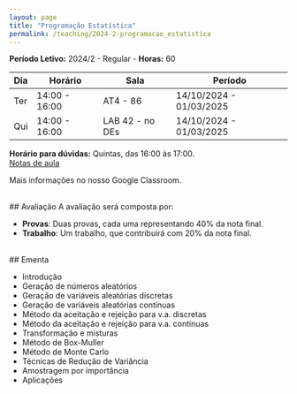 ```yaml
---
layout: page
title: "Programação Estatística"
permalink: /teaching/2024-2-programacao_estatistica
---
```


**Período Letivo:** 2024/2 - Regular - **Horas:** 60

| Dia | Horário       | Sala            | Período                 |
| --- | ------------- | --------------- | ----------------------- |
| Ter | 14:00 - 16:00 | AT4 - 86        | 14/10/2024 - 01/03/2025 |
| Qui | 14:00 - 16:00 | LAB 42 - no DEs | 14/10/2024 - 01/03/2025 |

**Horário para dúvidas:** Quintas, das 16:00 às 17:00.  
[Notas de aula](https://thiagorr162.github.io/prog-estat/)

Mais informações no nosso Google Classroom.

<br>
## Avaliação
A avaliação será composta por:

- **Provas**: Duas provas, cada uma representando 40% da nota final.
- **Trabalho**: Um trabalho, que contribuirá com 20% da nota final.

<br>
## Ementa

- Introdução
- Geração de números aleatórios
- Geração de variáveis aleatórias discretas
- Geração de variáveis aleatórias contínuas
- Método da aceitação e rejeição para v.a. discretas
- Método da aceitação e rejeição para v.a. contínuas
- Transformação e misturas
- Método de Box-Muller
- Método de Monte Carlo
- Técnicas de Redução de Variância
- Amostragem por importância
- Aplicações
